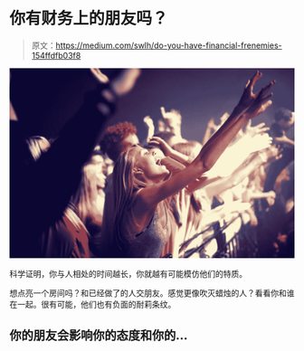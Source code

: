 # 你有财务上的朋友吗？

> 原文：<https://medium.com/swlh/do-you-have-financial-frenemies-154ffdfb03f8>

![](img/93c11af1916655453182d210f12b38ec.png)

科学证明，你与人相处的时间越长，你就越有可能模仿他们的特质。

想点亮一个房间吗？和已经做了的人交朋友。感觉更像吹灭蜡烛的人？看看你和谁在一起。很有可能，他们也有负面的耐莉条纹。

## 你的朋友会影响你的态度和你的…